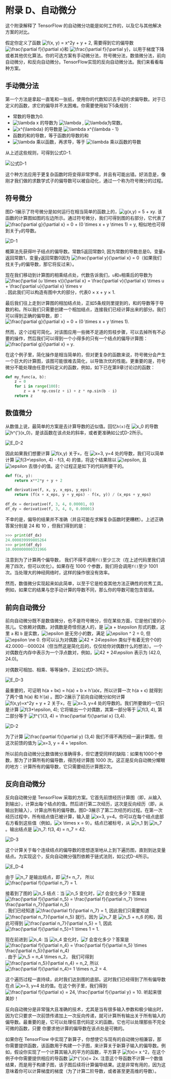 # 附录 D、自动微分

这个附录解释了 TensorFlow 的自动微分功能是如何工作的，以及它与其他解决方案的对比。

假定你定义了函数 ![f(x, y) = x^2y + y + 2](../images/tex-162751afe7e0aa904426973dbac3654e.gif), 需要得到它的偏导数 ![\frac{\partial f}{\partial x}](../images/tex-f6e0346d1d3410b0fbe32b41b85999aa.gif)和 ![\frac{\partial f}{\partial y}](../images/tex-408378e8bc55170258126d10000c53d9.gif)，以用于梯度下降或者其他优化算法。你的可选方案有手动微分法，符号微分法，数值微分法，前向自动微分，和反向自动微分。TensorFlow实现的反向自动微分法。我们来看看每种方案。

## 手动微分法

第一个方法是拿起一直笔和一张纸，使用你的代数知识去手动的求偏导数。对于已定义的函数，求它的偏导并不太困难。你需要使用如下5条规则：

- 常数的导数为0.
- ![\lambda x](../images/tex-d08b62e799e1ff8f24464dc26a2daebe.gif) 的导数为 ![\lambda](../images/tex-c6a6eb61fd9c6c913da73b3642ca147d.gif) , ![\lambda](../images/tex-c6a6eb61fd9c6c913da73b3642ca147d.gif)为常数。
- ![x^{\lambda}](../images/tex-74bde878aa116856d62aba260e55c67a.gif) 的导数是 ![\lambda x^{\lambda - 1}](../images/tex-6c620d50445244971a9718316db37470.gif)
- 函数的和的导数，等于函数的导数的和
- ![\lambda](../images/tex-c6a6eb61fd9c6c913da73b3642ca147d.gif) 乘以函数，再求导，等于 ![\lambda](../images/tex-c6a6eb61fd9c6c913da73b3642ca147d.gif) 乘以函数的导数

从上述这些规则，可得到公式D-1.

![公式D-1](../images/Appendix/E_D-1.png)

这个种方法应用于更复杂函数时将变得非常罗嗦，并且有可能出错。好消息是，像刚才我们做的求数学式子的偏导数可以被自动化，通过一个称为符号微分的过程。

## 符号微分

图D-1展示了符号微分是如何运行在相当简单的函数上的，![g(x,y) = 5 + xy](../images/tex-595a140c599de3ceab7b72d4aaab8a41.gif). 该函数的计算图如图的左边所示。通过符号微分，我们可得到图的右部分，它代表了 ![\frac{\partial g}{\partial x} = 0 + (0 \times x + y \times 1) = y](../images/tex-9e9fa7bbdcb31a3b04a549685db18042.gif), 相似地也可得到关于`y`的导数。

![D-1](../images/Appendix/D-1.png)

概算法先获得叶子结点的偏导数。常数5返回常数0, 因为常数的导数总是0。变量`x`返回常数1，变量`y`返回常数0因为 ![\frac{\partial y}{\partial x} = 0](../images/tex-ea6d21230d9c335a071d341ceb54d780.gif)（如果我们找关于`y`的偏导数，那它将反过来）。

现在我们移动到计算图的相乘结点处，代数告诉我们，`u`和`v`相乘后的导数为 ![\frac{\partial (u \times v)}{\partial x} = \frac{\partial v}{\partial x} \times u + \frac{\partial u}{\partial x} \times v ](../images/tex-1cf5205e2548cc4e0ce9e5343ab1a377.gif). 因此我们可以构造有图中大的部分，代表0 × x + y × 1.

最后我们往上走到计算图的相加结点处，正如5条规则里提到的，和的导数等于导数的和。所以我们只需要创建一个相加结点，连接我们已经计算出来的部分。我们可以得到正确的偏导数，即：![\frac{\partial g}{\partial x} = 0 + (0 \times x + y \times 1) ](../images/tex-7e03e8e758791a8db7937cbbcc78f2b9.gif).

然而，这个过程可简化。对该图应用一些微不足道的剪枝步骤，可以去掉所有不必要的操作，然后我们可以得到一个小得多的只有一个结点的偏导计算图：![\frac{\partial g}{\partial x} = y](../images/tex-1fda7e8979ad0fdf4a2022ee529661d0.gif).

在这个例子里，简化操作是相当简单的，但对更复杂的函数来说，符号微分会产生一个巨大的计算图，该图可能很难去简化，以导致次优的性能。更重要的是，符号微分不能处理由任意代码定义的函数，例如，如下已在第9章讨论过的函数：

```python
def my_func(a, b):
	z = 0
	for i in range(100):
		z = a * np.cos(z + i) + z * np.sin(b - i)
	return z
```

## 数值微分

从数值上说，最简单的方案是去计算导数的近似值。回忆`h(x)`在 ![x_0](../images/tex-3e0d691f3a530e6c7e079636f20c111b.gif) 的导数 ![h^{'}(x_0)](../images/tex-6499b5277397390a9878a93fa4205525.gif)，是该函数在该点处的斜率，或者更准确如公式D-2所示。

![E_D-2](../images/Appendix/E_D-2.png)

因此如果我们想要计算 ![f(x,y)](../images/tex-3baf1600ae50930a155f58ae172b51bd.gif) 关于`x`，在 ![x=3, y=4](../images/tex-99e7bebb7eb398dc777eea8fa1bfe3ba.gif) 处的导数，我们可以简单计算 ![f(3+\epsilon, 4) - f(3, 4)](../images/tex-5dcd5b36cf658a9fbb13000a4cac6989.gif) 的值，将这个结果除以 ![\epsilon](../images/tex-92e4da341fe8f4cd46192f21b6ff3aa7.gif), 且 ![\epsilon](../images/tex-92e4da341fe8f4cd46192f21b6ff3aa7.gif) 去很小的值。这个过程正是如下的代码所要干的。

```python
def f(x, y):
	return x**2*y + y + 2
  
def derivative(f, x, y, x_eps, y_eps):
	return (f(x + x_eps, y + y_eps) - f(x, y)) / (x_eps + y_eps)
  
df_dx = derivative(f, 3, 4, 0.00001, 0)
df_dy = derivative(f, 3, 4, 0, 0.00001)
```

不幸的是，偏导的结果并不准确（并且可能在求解复杂函数时更糟糕）。上述正确答案分别是 24 和 10 ，但我们得到的是：

```python
>>> print(df_dx)
24.000039999805264
>>> print(df_dy)
10.000000000331966
```

注意到为了计算两个偏导数， 我们不得不调用`f()`至少三次（在上述代码里我们调用了四次，但可以优化）。如果存在 1000 个参数，我们将会调用`f()`至少 1001 次。当处理大的神经网络时，这样的操作很没有效率。

然而，数值微分实现起来如此简单，以至于它是检查其他方法正确性的优秀工具。例如，如果它的结果与您手动计算的导数不同，那么你的导数可能包含错误。

## 前向自动微分

前向自动微分既不是数值微分，也不是符号微分，但在某些方面，它是他们爱的小孩儿。它依赖对偶数。对偶数是奇怪但迷人的，是 ![a + b\epsilon](../images/tex-595b3d916d7b666f7cec8f222f665759.gif) 形式的数，这里 `a` 和 `b` 是实数，![\epsilon](../images/tex-92e4da341fe8f4cd46192f21b6ff3aa7.gif) 是无穷小的数，满足 ![\epsilon ^ 2 = 0](../images/tex-0fe16f5f8178c40813008f32155da044.gif), 但 ![\epsilon \ne 0](../images/tex-11096ba55e57b0ba1b35efb241f87569.gif). 你可以认为对偶数 ![42 + 24\epsilon](../images/tex-63b17a82b832b929bd916f01c8a4dadd.gif) 类似于有着无穷个0的42.0000⋯000024（但当然这是简化后的，仅仅给你对偶数什么的想法）。一个对偶数在内存中表示为一个浮点数对，例如，![42 + 24\epsilon](../images/tex-63b17a82b832b929bd916f01c8a4dadd.gif) 表示为 (42.0, 24.0)。

对偶数可相加、相乘、等等操作，正如公式D-3所示。

![E_D-3](../images/Appendix/E_D-3.png)

最重要的，可证明 h(a + bϵ) = h(a) + b × h′(a)ϵ，所以计算一次 h(a + ϵ) 就得到了两个值 h(a) 和  h′(a) 。图D-2展示了前向自动微分如何计算 ![f(x,y)=x^2y + y + 2](../images/tex-bf7d4f41a093293adbb04e43c7d12839.gif) 关于`x`，在 ![x=3, y=4](../images/tex-99e7bebb7eb398dc777eea8fa1bfe3ba.gif) 处的导数的。我们所要做的一切只是计算 ![f(3+\epsilon, 4)](../images/tex-da5577f9751e71377558278256ff1115.gif); 它将输出一个对偶数，其第一部分等于 ![f(3, 4)](../images/tex-744a84046c00c267c037276ee9483cff.gif), 第二部分等于 ![f^{'}(3, 4) = \frac{\partial f}{\partial x} (3,4)](../images/tex-399b8bab86aa930cdbf5c93b2e3fa818.gif).

![D-2](../images/Appendix/D-2.png)

为了计算 ![\frac{\partial f}{\partial y} (3,4)](../images/tex-3b5f49ee9fe10430f81eeef7000f1b30.gif) 我们不得不再历经一遍计算图，但这次前馈的值为 ![x=3, y = 4 + \epsilon](../images/tex-a6ef39467ae1ecfdf09a7e93357c3154.gif).

所以前向自动微分比数值微分准确得多，但它遭受同样的缺陷：如果有1000个参数，那为了计算所有的偏导数，得历经计算图 1000 次。这正是反向自动微分耀眼的地方：计算所有的偏导数，它只需要经历计算图2次。

## 反向自动微分

反向自动微分是 TensorFlow 采取的方案。它首先前馈经历计算图（即，从输入到输出），计算出每个结点的值。然后进行第二次经历，这次是反向经历（即，从输出到输入），计算出所有的偏导数。图D-3展示了第二次经历的过程。在第一次经历过程中，所有结点值已被计算，输入是 ![x=3, y=4](../images/tex-99e7bebb7eb398dc777eea8fa1bfe3ba.gif)。你可以在每个结点底部右方看到这些值（例如，![x \times x = 9](../images/tex-ddfd45b07cca3862ad001dc6551d826a.gif)）。结点已被标号，从 ![n_1](../images/tex-6c773b2b7798e5713845e475d0c4b4c7.gif) 到 ![n_7](../images/tex-97d045dcd64af5ae4cc4add328629288.gif)。输出结点是 ![n_7: f(3, 4) = n_7 = 42](../images/tex-17241d7ea090e8a7be55cacfcd5b2768.gif).

![D-3](../images/Appendix/D-3.png)

这个计算关于每个连续结点的偏导数的思想逐渐地从上到下遍历图，直到到达变量结点。为实现这个，反向自动微分强烈依赖于链式法则，如公式D-4所示。

![E_D-4](../images/Appendix/E_D-4.png)

由于 ![n_7](../images/tex-97d045dcd64af5ae4cc4add328629288.gif) 是输出结点，即 ![f= n_7](../images/tex-9233369b2eac1c4808ae768a0534fa78.gif)， 所以 ![\frac{\partial f}{\partial n_7} = 1](../images/tex-c052878d41402368d536c53f4937b012.gif).

接着到了图的 ![n_5](../images/tex-53eba210fc14ef60860265ec70fb718d.gif) 结点：当 ![n_5](../images/tex-53eba210fc14ef60860265ec70fb718d.gif) 变化时，![f](../images/tex-8fa14cdd754f91cc6554c9e71929cce7.gif) 会变化多少？答案是 ![\frac{\partial f}{\partial n_5} = \frac{\partial f}{\partial n_7} \times \frac{\partial n_7}{\partial n_5}](../images/tex-c4664533339cdf3ddbe912caf82c5bdc.gif). 我们已经知道 ![\frac{\partial f}{\partial n_7} = 1](../images/tex-c052878d41402368d536c53f4937b012.gif), 因此我们只需要知道 ![\frac{\partial n_7}{\partial n_5}](../images/tex-3d189a2e226493acc6538bcd3e9cb366.gif) 就行。因为 ![n_7](../images/tex-97d045dcd64af5ae4cc4add328629288.gif) 是 ![n_5 + n_6](../images/tex-bf018abe4e43c0b3132cba23cb971907.gif) 的和，因此可得到 ![\frac{\partial n_7}{\partial n_5} = 1](../images/tex-68f34602f87a1f0669551323e59a17ea.gif), 因此 ![\frac{\partial f}{\partial n_5}=1 \times 1 = 1](../images/tex-d0a7f1641b3fe72530efcea74fd7a4d2.gif).

现在前进到 ![n_4](../images/tex-43c5783d36b015e36edeecd60da73206.gif): 当 ![n_4](../images/tex-43c5783d36b015e36edeecd60da73206.gif) 变化时，![f](../images/tex-8fa14cdd754f91cc6554c9e71929cce7.gif) 会变化多少？答案是 ![\frac{\partial f}{\partial n_4} = \frac{\partial f}{\partial n_5} \times \frac{\partial n_5}{\partial n_4}](../images/tex-414889b175f816852566907db5edd6a5.gif).  由于 ![n_5 = n_4 \times n_2](../images/tex-c982adc41e9ee58af9aed4995717fa82.gif)， 我们可得到 ![\frac{\partial n_5}{\partial n_4} = n_2](../images/tex-421556b6c8203ded772656e90a1a570c.gif), 所以 ![\frac{\partial f}{\partial n_4}= 1 \times n_2 = 4](../images/tex-5da5d4cf0bebe9ea96d3fbb2c2fd93ca.gif). 

这个遍历过程一直持续，此时我们达到图的底部。这时我们已经得到了所有偏导数在点 ![x=3, y=4](../images/tex-99e7bebb7eb398dc777eea8fa1bfe3ba.gif) 处的值。在这个例子里，我们得到 ![\frac{\partial f}{\partial x} = 24, \frac{\partial f}{\partial y} = 10](../images/tex-e39fd6874bfece3703cdd1eb53e170b0.gif). 听起来很美妙！

反向自动微分是非常强大且准确的技术，尤其是当有很多输入参数和极少输出时，因为它只要求一次前馈传递加上一次反向传递，就可计算所有输出关于所有输入的偏导数。最重要的是，它可以处理任意代码定义的函数。它也可以处理那些不完全可微的函数，只要  你要求他计算的偏导数在该点处是可微的。 

如果你在 TensorFlow 中实现了新算子，你想使它与现有的自动微分相兼容，那你需要提供函数，该函数用于构建一个子图，来计算关于新算子输入的偏导数。例如，假设你实现了一个计算其输入的平方的函数，平方算子 ![f(x)= x ^2](../images/tex-d26940d88870bfe622e50be50381fdb9.gif)，在这个例子中你需要提供相应的导函数 ![f^{'}(x)= 2x ](../images/tex-8f515dd3c20d16c5ed6223da611b9a2f.gif). 注意这个导函数不计算一个数值结果，而是用于构建子图，该子图后续将计算偏导结果。这是非常有用的，因为这意味着你可以计算梯度的梯度（为了计算二阶导数，或者甚至更高维的导数）。